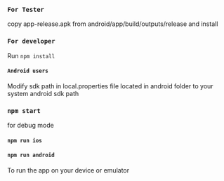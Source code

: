 
### `For Tester`
copy app-release.apk from android/app/build/outputs/release and install

### `For developer`
Run `npm install`

#### `Android users`
Modify sdk path in local.properties file located in android folder to your system android sdk path

### `npm start`
for debug mode

#### `npm run ios`


#### `npm run android`

To run the app on your device or emulator